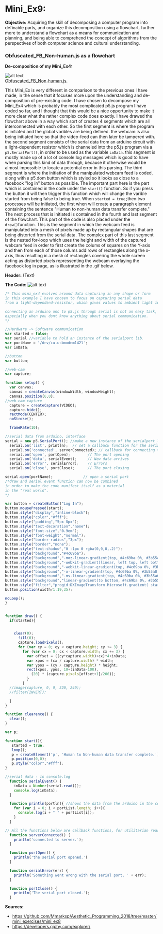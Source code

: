 # Mini_Ex9:

**Objective:**
Acquiring the skill of decomposing a computer program into definable parts, and organize this decomposition using a flowchart. further more to understand a flowchart as a means for communication and planning, and being able to comprehend the concept of algorithms from the perspectives of both computer science and cultural understanding. 

### Obfuscated_FB_Non-human.js as a flowchart
**De-composition of my Mini_Ex4:**

![alt text](https://github.com/L4COUR/Aesthetic_Programming_Mini_Ex-s/blob/master/Mini_Ex9/Mini_ex09%20(3).png "mini_ex9_flowchart")
</br>
[Obfuscated_FB_Non-human.js](https://github.com/L4COUR/Aesthetic_Programming_Mini_Ex-s/tree/master/Mini_Ex4).

This Mini_Ex is very different in comparison to the previous ones I have made, in the sense that it focuses more upon the understanding and de-composition of pre-existing code. I have chosen to decompose my Mini_Ex4 which is probably the most complicated p5.js program I have coded so far, and I thought that this would be a nice oppertunity to make it more clear what the rather complex code does exactly. I have drawed the flowchart above in a way which sort of creates 4 segments which are all interconnected with each other. So the first segment is where the program is initiated and the global varibles are being defined. the webcam is also being initiated here so that the video-feed can then later be tampered with. the second segment consists of the serial data from an arduino circuit with a light-dependent resistor which is channeled into the p5.js program via a ```p5.SerialPort()```, in order to be used as the variable ```inData```. this segment is mostly made up of a lot of console.log messages which is good to have when parsing this kind of data through, because it otherwise would be almost impossible to locate a potential error in this parsing. The third segment is where the initiation of the manipulated webcam feed is coded, along with a p5.dom button which is styled so it looks as close to a facebook "log in" button as possible. The important part here is the part which is contained in the code under the ```start()``` function. So if you press the button it will then trigger this function which will change the varible started from being false to being true. When ```started = true;```then two processes will be initiated, the first when will create a paragraph element containing the sentence "Human to non-human data transfer complete." The next process that is initiated is contained in the fourth and last segment of the flowchart. This part of the code is also placed under the ```draw()```function. This is the segment in which the webcam feed is manipulated into a mesh of pixels made up by rectangular shapes that are being distorted from the serial data. The complex part of this last segment is the nested for-loop which uses the height and width of the captured webcam feed in order to first create the colums of squares on the Y-axis and then from each of those colums add rows of rectangles along the x-axis, thus resulting in a mesh of rectangles covering the whole screen acting as distorted pixels repressenting the webcam overlaying the facebook log in page, as is illustrated in the .gif below.

**Header:**
(Text)

**The Code:**
![alt text](https://github.com/L4COUR/Aesthetic_Programming_Mini_Ex-s/blob/master/Mini_Ex4/La-Cour---Obfuscated_FB_Non-human.gif "mini_ex9_flowchart")

```javascript
/* This mini_ex4 evolves around data capturing in any shape or form
in this example I have chosen to focus on capturing serial data
from a light-dependend-resistor, which gives values to ambient light in a room.

connecting an arduino uno to p5.js through serial is not an easy task,
especially when you dont know anything about serial communication.
*/

//Hardware -> Software communication
var started = false;
var serial //variable to hold an instance of the serialport lib.
var portName = '/dev/cu.usbmodem1421';
var inData;

//button
var button;

//web-cam
var capture;

function setup() {
  var canvas;
  canvas = createCanvas(windowWidth, windowHeight);
  canvas.position(0,0);
//web-cam capture
  capture = createCapture(VIDEO);
  capture.hide();
  rectMode(CENTER);
  noStroke();

  frameRate(10);

//serial data from arduino, interface
serial = new p5.SerialPort(); //make a new instance of the serialport lib.
  serial.on('list', println);  // set a callback function for the serialport list event
  serial.on('connected', serverConnected); // callback for connecting to the server
  serial.on('open', portOpen);        // The port opening
  serial.on('data', serialEvent);     // New data arrives
  serial.on('error', serialError);    // Errors
  serial.on('close', portClose);      // The port closing

serial.open(portName);              // open a serial port
/*draw and serial event function can now be combined
in order to make the code manifest itself as a material
in the "real world".
*/

var button = createButton("Log In");
button.mousePressed(start);
button.style("display","inline-block");
button.style("color","#fff");
button.style("padding","5px 8px");
button.style("text-decoration","none");
button.style("font-size","0.9em");
button.style("font-weight","normal");
button.style("border-radius","3px");
button.style("border","none");
button.style("text-shadow","0 -1px 0 rgba(0,0,0,.2)");
button.style("background","#4c69ba");
button.style("background","-moz-linear-gradient(top, #4c69ba 0%, #3b55a0 100%)");
button.style("background","-webkit-gradient(linear, left top, left bottom, color-stop(0%, #3b55a0))");
button.style("background","-webkit-linear-gradient(top, #4c69ba 0%, #3b55a0 100%)");
button.style("background","-o-linear-gradient(top, #4c69ba 0%, #3b55a0 100%)");
button.style("background","-ms-linear-gradient(top, #4c69ba 0%, #3b55a0 100%)");
button.style("background","linear-gradient(to bottom, #4c69ba 0%, #3b55a0 100%)");
button.style("filter","progid:DXImageTransform.Microsoft.gradient( startColorstr='#4c69ba', endColorstr='#3b55a0', GradientType=0 )");
button.position(width/1.19,35);

noLoop();
}


function draw() {
  if(started){


    clear(0);
      fill(0);
      capture.loadPixels();
      for (var cy = 0; cy < capture.height; cy += 3) {
        for (var cx = 0; cx < capture.width; cx += 3) {
          var offset = ((cy*capture.width)+cx)*4+inData;
          var xpos = (cx / capture.width) * width;
          var ypos = (cy / capture.height) * height;
          rect(xpos, ypos, 10+(inData-100),
            (20) * (capture.pixels[offset+1]/200));
          }
        }
  //image(capture, 0, 0, 320, 240);
  //filter(INVERT);

  }
}

function clearence() {
  clear();
}

var p;

function start(){
   started = true;
   loop();
   p = createElement('p', 'Human to Non-human data transfer complete.');
   p.position(0,0);
   p.style("color","#fff");
}

//serial data - in console.log
  function serialEvent() {
    inData = Number(serial.read());
    console.log(inData);
  }

  function println(portln){ //shows the data from the arduino in the console
    for (var i = 0; i < portList.length; i++){
      console.log(i + " " + portList[i]);
    }
  }

// All the functions below are callback functions, for utilitarian reasons
  function serverConnected() {
    println('connected to server.');
  }

  function portOpen() {
    println('the serial port opened.')
  }

  function serialError(err) {
    println('Something went wrong with the serial port. ' + err);
  }

  function portClose() {
    println('The serial port closed.');
  }

```
**Sources:**
- https://github.com/Mmarksp/Aesthetic_Programming_2018/tree/master/mini_exercises/mini_ex8
- https://developers.giphy.com/explorer/
